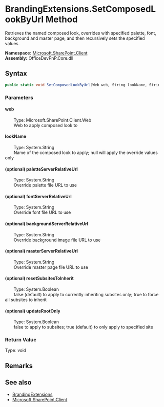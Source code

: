 # BrandingExtensions.SetComposedLookByUrl Method  
 Retrieves the named composed look, overrides with specified palette, font, background and master page, and then recursively sets the specified values.   

**Namespace:** [Microsoft.SharePoint.Client](Microsoft.SharePoint.Client.md)  
**Assembly:** OfficeDevPnP.Core.dll  
## Syntax
```C#
public static void SetComposedLookByUrl(Web web, String lookName, String paletteServerRelativeUrl, String fontServerRelativeUrl, String backgroundServerRelativeUrl, String masterServerRelativeUrl, Boolean resetSubsitesToInherit, Boolean updateRootOnly)
```
### Parameters
#### web  
&emsp;&emsp;Type: Microsoft.SharePoint.Client.Web  
&emsp;&emsp;Web to apply composed look to  

  

#### lookName  
&emsp;&emsp;Type: System.String  
&emsp;&emsp;Name of the composed look to apply; null will apply the override values only  

  

#### (optional) paletteServerRelativeUrl  
&emsp;&emsp;Type: System.String  
&emsp;&emsp;Override palette file URL to use  

  

#### (optional) fontServerRelativeUrl  
&emsp;&emsp;Type: System.String  
&emsp;&emsp;Override font file URL to use  

  

#### (optional) backgroundServerRelativeUrl  
&emsp;&emsp;Type: System.String  
&emsp;&emsp;Override background image file URL to use  

  

#### (optional) masterServerRelativeUrl  
&emsp;&emsp;Type: System.String  
&emsp;&emsp;Override master page file URL to use  

  

#### (optional) resetSubsitesToInherit  
&emsp;&emsp;Type: System.Boolean  
&emsp;&emsp;false (default) to apply to currently inheriting subsites only; true to force all subsites to inherit  

  

#### (optional) updateRootOnly  
&emsp;&emsp;Type: System.Boolean  
&emsp;&emsp;false to apply to subsites; true (default) to only apply to specified site  

  

### Return Value
Type: void  

## Remarks
  
## See also
- [BrandingExtensions](Microsoft.SharePoint.Client.BrandingExtensions.md) 
- [Microsoft.SharePoint.Client](Microsoft.SharePoint.Client.md) 
